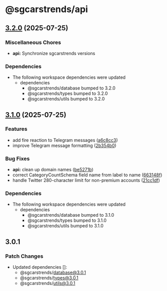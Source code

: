 # @sgcarstrends/api

## [3.2.0](https://github.com/sgcarstrends/sgcarstrends/compare/api-v3.1.0...api-v3.2.0) (2025-07-25)


### Miscellaneous Chores

* **api:** Synchronize sgcarstrends versions


### Dependencies

* The following workspace dependencies were updated
  * dependencies
    * @sgcarstrends/database bumped to 3.2.0
    * @sgcarstrends/types bumped to 3.2.0
    * @sgcarstrends/utils bumped to 3.2.0

## [3.1.0](https://github.com/sgcarstrends/sgcarstrends/compare/api-v3.0.1...api-v3.1.0) (2025-07-25)


### Features

* add fire reaction to Telegram messages ([a6c8cc3](https://github.com/sgcarstrends/sgcarstrends/commit/a6c8cc3cc7379e19195c59819a8e4f45be10d8ed))
* improve Telegram message formatting ([2b354b0](https://github.com/sgcarstrends/sgcarstrends/commit/2b354b0f67ee79d814ffcf36fb579abd80a82781))


### Bug Fixes

* **api:** clean up domain names ([be5271b](https://github.com/sgcarstrends/sgcarstrends/commit/be5271b17ecb04bd4f69127ae72dcec41c8e42d1))
* correct CategoryCountSchema field name from label to name ([663148f](https://github.com/sgcarstrends/sgcarstrends/commit/663148fa01cc019bc14a85d3068152e8b041e9d6))
* handle Twitter 280-character limit for non-premium accounts ([21cc1df](https://github.com/sgcarstrends/sgcarstrends/commit/21cc1df5888b6ec22e980665aa17bad8fd2bfa12))


### Dependencies

* The following workspace dependencies were updated
  * dependencies
    * @sgcarstrends/database bumped to 3.1.0
    * @sgcarstrends/types bumped to 3.1.0
    * @sgcarstrends/utils bumped to 3.1.0

## 3.0.1

### Patch Changes

- Updated dependencies []:
  - @sgcarstrends/database@3.0.1
  - @sgcarstrends/types@3.0.1
  - @sgcarstrends/utils@3.0.1
